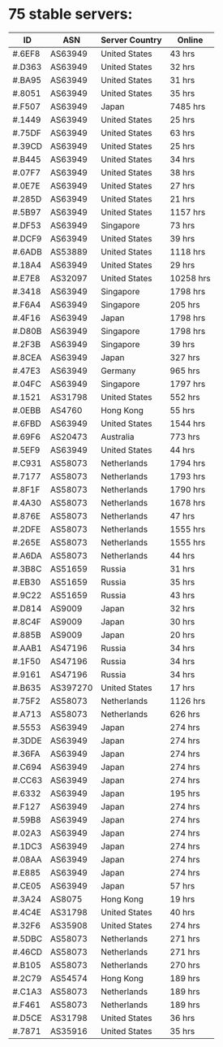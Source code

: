# 75 stable servers:

| ID | ASN | Server Country | Online |
| ------ | ------ | ------ | ------ |
| #.6EF8 | AS63949 | United States | 43 hrs |
| #.D363 | AS63949 | United States | 32 hrs |
| #.BA95 | AS63949 | United States | 31 hrs |
| #.8051 | AS63949 | United States | 35 hrs |
| #.F507 | AS63949 | Japan | 7485 hrs |
| #.1449 | AS63949 | United States | 25 hrs |
| #.75DF | AS63949 | United States | 63 hrs |
| #.39CD | AS63949 | United States | 25 hrs |
| #.B445 | AS63949 | United States | 34 hrs |
| #.07F7 | AS63949 | United States | 38 hrs |
| #.0E7E | AS63949 | United States | 27 hrs |
| #.285D | AS63949 | United States | 21 hrs |
| #.5B97 | AS63949 | United States | 1157 hrs |
| #.DF53 | AS63949 | Singapore | 73 hrs |
| #.DCF9 | AS63949 | United States | 39 hrs |
| #.6ADB | AS53889 | United States | 1118 hrs |
| #.18A4 | AS63949 | United States | 29 hrs |
| #.E7E8 | AS32097 | United States | 10258 hrs |
| #.3418 | AS63949 | Singapore | 1798 hrs |
| #.F6A4 | AS63949 | Singapore | 205 hrs |
| #.4F16 | AS63949 | Japan | 1798 hrs |
| #.D80B | AS63949 | Singapore | 1798 hrs |
| #.2F3B | AS63949 | Singapore | 39 hrs |
| #.8CEA | AS63949 | Japan | 327 hrs |
| #.47E3 | AS63949 | Germany | 965 hrs |
| #.04FC | AS63949 | Singapore | 1797 hrs |
| #.1521 | AS31798 | United States | 552 hrs |
| #.0EBB | AS4760 | Hong Kong | 55 hrs |
| #.6FBD | AS63949 | United States | 1544 hrs |
| #.69F6 | AS20473 | Australia | 773 hrs |
| #.5EF9 | AS63949 | United States | 44 hrs |
| #.C931 | AS58073 | Netherlands | 1794 hrs |
| #.7177 | AS58073 | Netherlands | 1793 hrs |
| #.8F1F | AS58073 | Netherlands | 1790 hrs |
| #.4A30 | AS58073 | Netherlands | 1678 hrs |
| #.876E | AS58073 | Netherlands | 47 hrs |
| #.2DFE | AS58073 | Netherlands | 1555 hrs |
| #.265E | AS58073 | Netherlands | 1555 hrs |
| #.A6DA | AS58073 | Netherlands | 44 hrs |
| #.3B8C | AS51659 | Russia | 31 hrs |
| #.EB30 | AS51659 | Russia | 35 hrs |
| #.9C22 | AS51659 | Russia | 43 hrs |
| #.D814 | AS9009 | Japan | 32 hrs |
| #.8C4F | AS9009 | Japan | 30 hrs |
| #.885B | AS9009 | Japan | 20 hrs |
| #.AAB1 | AS47196 | Russia | 34 hrs |
| #.1F50 | AS47196 | Russia | 34 hrs |
| #.9161 | AS47196 | Russia | 34 hrs |
| #.B635 | AS397270 | United States | 17 hrs |
| #.75F2 | AS58073 | Netherlands | 1126 hrs |
| #.A713 | AS58073 | Netherlands | 626 hrs |
| #.5553 | AS63949 | Japan | 274 hrs |
| #.3DDE | AS63949 | Japan | 274 hrs |
| #.36FA | AS63949 | Japan | 274 hrs |
| #.C694 | AS63949 | Japan | 274 hrs |
| #.CC63 | AS63949 | Japan | 274 hrs |
| #.6332 | AS63949 | Japan | 195 hrs |
| #.F127 | AS63949 | Japan | 274 hrs |
| #.59B8 | AS63949 | Japan | 274 hrs |
| #.02A3 | AS63949 | Japan | 274 hrs |
| #.1DC3 | AS63949 | Japan | 274 hrs |
| #.08AA | AS63949 | Japan | 274 hrs |
| #.E885 | AS63949 | Japan | 274 hrs |
| #.CE05 | AS63949 | Japan | 57 hrs |
| #.3A24 | AS8075 | Hong Kong | 19 hrs |
| #.4C4E | AS31798 | United States | 40 hrs |
| #.32F6 | AS35908 | United States | 274 hrs |
| #.5DBC | AS58073 | Netherlands | 271 hrs |
| #.46CD | AS58073 | Netherlands | 271 hrs |
| #.B105 | AS58073 | Netherlands | 270 hrs |
| #.2C79 | AS54574 | Hong Kong | 189 hrs |
| #.C1A3 | AS58073 | Netherlands | 189 hrs |
| #.F461 | AS58073 | Netherlands | 189 hrs |
| #.D5CE | AS31798 | United States | 36 hrs |
| #.7871 | AS35916 | United States | 35 hrs |

